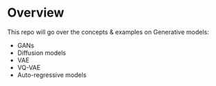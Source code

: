 # Overview
This repo will go over the concepts & examples on Generative models:
- GANs
- Diffusion models
- VAE
- VQ-VAE
- Auto-regressive models